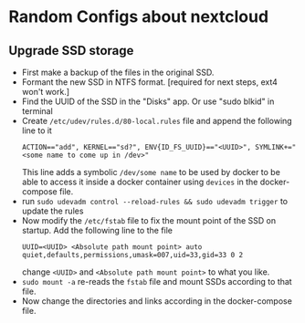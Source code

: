 # Random Configs about nextcloud

## Upgrade SSD storage
* First make a backup of the files in the original SSD.
* Formant the new SSD in NTFS format. [required for next steps, ext4 won't work.]
* Find the UUID of the SSD in the "Disks" app. Or use "sudo blkid" in terminal
* Create `/etc/udev/rules.d/80-local.rules` file and append the following line to it
  ```
  ACTION=="add", KERNEL=="sd?", ENV{ID_FS_UUID}=="<UUID>", SYMLINK+="<some name to come up in /dev>"
  ```
  This line adds a symbolic `/dev/some name` to be used by docker to be able to access it inside a docker container
  using `devices` in the docker-compose file.
* run `sudo udevadm control --reload-rules && sudo udevadm trigger` to update the rules
* Now modify the `/etc/fstab` file to fix the mount point of the SSD on startup. Add the following line to the file
  ```
  UUID=<UUID> <Absolute path mount point> auto quiet,defaults,permissions,umask=007,uid=33,gid=33 0 2
  ```
  change `<UUID>` and `<Absolute path mount point>` to what you like.
* `sudo mount -a` re-reads the `fstab` file and mount SSDs according to that file.
* Now change the directories and links according in the docker-compose file.
